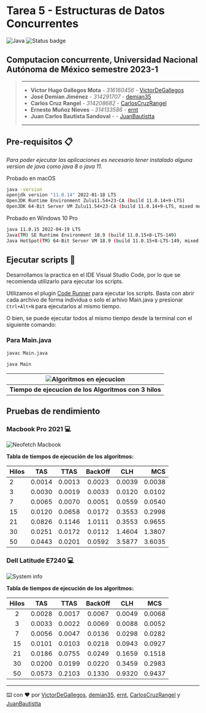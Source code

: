 # Tarea 5 - Estructuras de Datos Concurrentes

![Java](https://img.shields.io/badge/java-%23ED8B00.svg?style=for-the-badge&logo=java&logoColor=white) ![Status badge](https://img.shields.io/badge/status-en%20progreso-yellow?style=for-the-badge)

## Computacion concurrente, Universidad Nacional Autónoma de México semestre 2023-1

> ---
>
> * **Victor Hugo Gallegos Mota** - *316160456* - [VictorDeGallegos](https://github.com/VictorDeGallegos)
> * **José Demian Jiménez** - *314291707* - [demian35](https://github.com/demian35)
> * **Carlos Cruz Rangel** - *314208682* - [CarlosCruzRangel](https://github.com/CarlosCruzRangel)
> * **Ernesto Muñoz Nieves** - *314133586* - [ernt](https://github.com/ernt)
> * **Juan Carlos Bautista Sandoval** - - [JuanBautistta](https://github.com/JuanBautistta)
>
>
>
> ---

## Pre-requisitos 📋

*Para poder ejecutar las aplicaciones es necesario tener instalado alguna version de java como java 8 o java 11.*

Probado en macOS

```bash
java -version
openjdk version "11.0.14" 2022-01-18 LTS
OpenJDK Runtime Environment Zulu11.54+23-CA (build 11.0.14+9-LTS)
OpenJDK 64-Bit Server VM Zulu11.54+23-CA (build 11.0.14+9-LTS, mixed mode)
```

Probado en Windows 10 Pro
```bash
java 11.0.15 2022-04-19 LTS
Java(TM) SE Runtime Environment 18.9 (build 11.0.15+8-LTS-149)
Java HotSpot(TM) 64-Bit Server VM 18.9 (build 11.0.15+8-LTS-149, mixed mode)
```

## Ejecutar scripts 🚀

Desarrollamos la practica en el IDE Visual Studio Code, por lo que se recomienda utilizarlo para ejecutar los scripts.

Utilizamos el plugin [Code Runner](https://marketplace.visualstudio.com/items?itemName=formulahendry.code-runner) para ejecutar los scripts. Basta con abrir cada archivo de forma individua o solo el arhivo Main.java  y presionar `Ctrl+Alt+N` para ejecutarlos al mismo tiempo.

O bien, se puede ejecutar todos al mismo tiempo desde la terminal con el siguiente comando:

### Para Main.java

```bash
javac Main.java
```

```bash
java Main
```

| ![Algoritmos en ejecucion](https://user-images.githubusercontent.com/41756950/199122946-491d966f-f1cf-4096-8892-d85b9b080b8e.png)|
|:--------------------------:|
|**Tiempo de ejecucion de los Algoritmos con 3 hilos**|

## Pruebas de rendimiento

### Macbook Pro 2021 💻

![Neofetch Macbook](https://user-images.githubusercontent.com/41756950/199126905-2eea306c-b536-4e2a-83c6-8efe29432d3e.png)

**Tabla de tiempos de ejecución de los algoritmos:**

| Hilos | TAS | TTAS | BackOff | CLH | MCS |
| :---         |     :---:      |     :---:      |     :---:      |     :---:     |          ---: |
| 2   | 0.0014     | 0.0013     |  0.0023     |  0.0039    |  0.0038 |
| 3   | 0.0030     | 0.0019     | 0.0033     | 0.0120    |  0.0102 |
| 7     | 0.0065       | 0.0070       | 0.0051       | 0.0559       | 0.0540      |
| 15     | 0.0120      | 0.0658       | 0.0172       | 0.3553       | 0.2998      |
| 21     | 0.0826      | 0.1146       | 1.0111       | 0.3553       | 0.9655      |
| 30     | 0.0251      | 0.0172       | 0.0112       | 1.4604       | 1.3807      |
| 50     | 0.0443      | 0.0201       | 0.0592       | 3.5877       | 3.6035      |

### Dell Latitude E7240 💻

![System info](https://user-images.githubusercontent.com/79823316/199967044-9014d00a-d458-40c3-8ba7-89e7b03a607b.png)

**Tabla de tiempos de ejecución de los algoritmos:**


| Hilos |  TAS   | TTAS   | BackOff | CLH    | MCS    |
| :---: | :---:  | :---:  |  :---:  | :---:  | :---:  |
| 2     | 0.0028 | 0.0017 | 0.0067  | 0.0049 | 0.0068 |
| 3     | 0.0033 | 0.0022 | 0.0069  | 0.0088 | 0.0052 |
| 7     | 0.0056 | 0.0047 | 0.0136  | 0.0298 | 0.0282 |
| 15    | 0.0101 | 0.0103 | 0.0218  | 0.0943 | 0.0927 |
| 21    | 0.0186 | 0.0755 | 0.0249  | 0.1659 | 0.1518 |
| 30    | 0.0200 | 0.0199 | 0.0220  | 0.3459 | 0.2983 |
| 50    | 0.0573 | 0.2103 | 0.1330  | 0.9320 | 0.9437 |
---
⌨️ con ❤️ por  [VictorDeGallegos](https://github.com/VictorDeGallegos), [demian35](https://github.com/demian35), [ernt](https://github.com/ernt), [CarlosCruzRangel](https://github.com/CarlosCruzRangel) y [JuanBautistta](https://github.com/JuanBautistta)